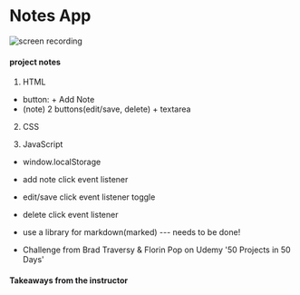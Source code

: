 # Notes App

![screen recording](https://media.giphy.com/media/eTEnz5qIFNjJ2rLQ4y/giphy.gif)

#### project notes

1. HTML

- button: + Add Note
- (note) 2 buttons(edit/save, delete) + textarea

2. CSS

3. JavaScript

- window.localStorage
- add note click event listener
- edit/save click event listener toggle
- delete click event listener
- use a library for markdown(marked) --- needs to be done!

- Challenge from Brad Traversy & Florin Pop on Udemy '50 Projects in 50 Days'

#### Takeaways from the instructor
